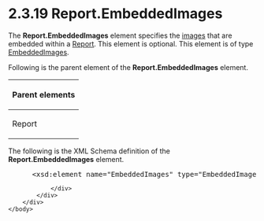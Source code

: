 <html dir="LTR" xmlns:mshelp="http://msdn.microsoft.com/mshelp" xmlns:ddue="http://ddue.schemas.microsoft.com/authoring/2003/5" xmlns:xlink="http://www.w3.org/1999/xlink" xmlns:tool="http://www.microsoft.com/tooltip">
    <head>
        <meta http-equiv="Content-Type" content="text/html; CHARSET=utf-8"></meta>
        <meta name="save" content="history"></meta>
        <title>2.3.19 Report.EmbeddedImages</title>
        <xml>
            <mshelp:toctitle title="2.3.19 Report.EmbeddedImages"></mshelp:toctitle>
            <mshelp:rltitle title="[MS-RDL]: Report.EmbeddedImages"></mshelp:rltitle>
            <mshelp:keyword index="A" term="938d8d55-a83a-47be-a35d-85385d094573"></mshelp:keyword>
            <mshelp:attr name="DCSext.ContentType" value="open specification"></mshelp:attr>
            <mshelp:attr name="AssetID" value="938d8d55-a83a-47be-a35d-85385d094573"></mshelp:attr>
            <mshelp:attr name="TopicType" value="kbRef"></mshelp:attr>
            <mshelp:attr name="DCSext.Title" value="[MS-RDL]: Report.EmbeddedImages" />
        </xml>
    </head>
    <body>
        <div id="header">
            <h1 class="heading">2.3.19 Report.EmbeddedImages</h1>
        </div>
        <div id="mainSection">
            <div id="mainBody">
                <div id="allHistory" class="saveHistory"></div>
                <div id="sectionSection0" class="section" name="collapseableSection">
                    

<p>The <b>Report.EmbeddedImages</b> element specifies the <a href="b2482b3f-74ab-4ca8-a9e5-c07955011743.md#gt_d6b55d1e-aea6-4b7e-a23d-c0de845e0b50">images</a> that are embedded
within a <a href="6bbaafec-020b-406c-b4e7-5e4318b616cb.md">Report</a>. This
element is optional. This element is of type <a href="d3bd24c7-cf82-4f98-bf94-a6716af81492.md">EmbeddedImages</a>.</p>

<p>Following is the parent element of the <b>Report.EmbeddedImages</b>
element.</p>

<table>
 <thead>
  <tr>
   <th>
   <p>Parent elements</p>
   </th>
  </tr>
 </thead>
 <tr>
  <td>
  <p>Report</p>
  </td>
 </tr>
</table>

<p>The following is the XML Schema definition of the <b>Report.EmbeddedImages</b>
element.</p>

<dl>
<dd>
<div><pre> &lt;xsd:element name=&quot;EmbeddedImages&quot; type=&quot;EmbeddedImagesType&quot; minOccurs=&quot;0&quot; /&gt;
</pre></div>
</dd></dl>


                </div>
            </div>
        </div>
    </body>
</html>